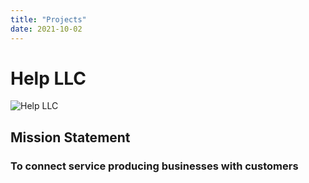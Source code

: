 ```yaml
---
title: "Projects"
date: 2021-10-02
---
```


# Help LLC

![Help LLC](https://user-images.githubusercontent.com/47620535/135741110-f3a01bf7-6884-4f48-806b-5188b04410db.png)

## Mission Statement 

### To connect service producing businesses with customers


